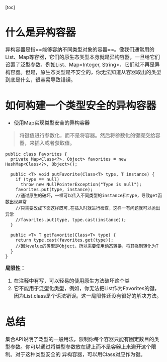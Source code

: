 [toc]

<font size = "3">

# 什么是异构容器
异构容器是指==能够容纳不同类型对象的容器==。像我们通常用的List、Map等容器，它们的原生态类型本身就是异构容器，一旦给它们设置了泛型参数，例如List<String>、Map<Integer, String>，它们就不再是异构容器。但是，原生态类型是不安全的，你无法知道从容器取出的类型到底是什么，很容易导致错误。

# 如何构建一个类型安全的异构容器
- 使用Map实现类型安全的异构容器

> 将键值进行参数化，而不是将容器。然后将参数化的键提交给容器，来插入或者获取值。

```
public class Favorites {
  private Map<Class<?>, Object> favorites = new HashMap<Class<?>, Object>();

  public <T> void putFavorite(Class<T> type, T instance) {
    if (type == null)
      throw new NullPointerException("Type is null");
    favorites.put(type, instance);
    //通过原生的破坏，一样可以传入不同类型的instance和type，导致get函数出现异常
    //只需要改成下面这样既可,在插入时就进行检查，这样一有问题就可以抛出异常
    //favorites.put(type, type.cast(instance));
  }

  public <T> T getFavorite(Class<T> type) {
    return type.cast(favorites.get(type));
    //因为value的类型是Object，所以需要使用动态转换，将其强制转化为T
  }
}
```
**局限性：**
1. 在注释中有写，可以轻易的使用原生方法破坏这个类
2. 它不能用于泛型化类型，例如，你无法把List<String>作为Favorites的键，因为List<String>.class是个语法错误。这一局限性还没有很好的解决方法。
# 总结
集合API说明了泛型的一般用法，限制你每个容器只能有固定数目的类型参数。你可以通过将类型参数放在键上而不是容器上来避开这个限制。对于这种类型安全的 异构容器，可以用Class对应作为键。

</font>